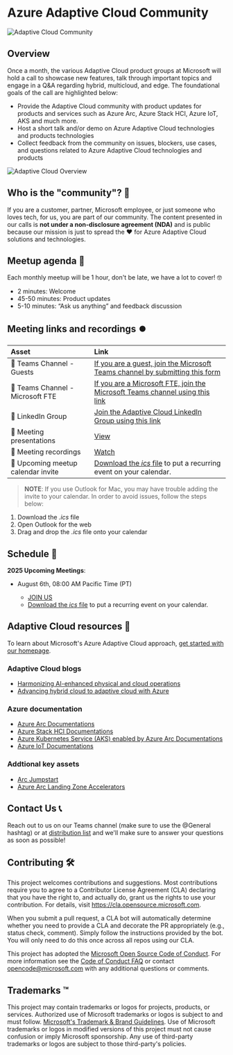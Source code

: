 # Azure Adaptive Cloud Community

![Adaptive Cloud Community](./img/AdaptiveCloudCommunityThumbnail.png)

## Overview

Once a month, the various Adaptive Cloud product groups at Microsoft will hold a call to showcase new features, talk through important topics and engage in a Q&A regarding hybrid, multicloud, and edge. The foundational goals of the call are highlighted below:

- Provide the Adaptive Cloud community with product updates for products and services such as Azure Arc, Azure Stack HCI, Azure IoT, AKS and much more.
- Host a short talk and/or demo on Azure Adaptive Cloud technologies and products technologies
- Collect feedback from the community on issues, blockers, use cases, and questions related to Azure Adaptive Cloud technologies and products

![Adaptive Cloud Overview](./img/adaptivecloud.png)

## Who is the "community"? 💬

If you are a customer, partner, Microsoft employee, or just someone who loves tech, for us, you are part of our community. The content presented in our calls is **not under a non-disclosure agreement (NDA)** and is public because our mission is just to spread the ❤️ for Azure Adaptive Cloud solutions and technologies.

## Meetup agenda 📃

Each monthly meetup will be 1 hour, don't be late, we have a lot to cover! 🤓

- 2 minutes: Welcome
- 45-50 minutes: Product updates
- 5-10 minutes: “Ask us anything” and feedback discussion

## Meeting links and recordings ⏺️

| Asset      | Link        |
|:-----------|:------------|
| 🍪 Teams Channel - Guests | [If you are a guest, join the Microsoft Teams channel by submitting this form](https://aka.ms/AdaptiveCloudCommunityTeamsForm) |
| 🍪 Teams Channel - Microsoft FTE | [If you are a Microsoft FTE, join the Microsoft Teams channel using this link](https://teams.microsoft.com/l/team/19%3a227a226ae75f4ffabc67f77a9d439d15%40thread.tacv2/conversations?groupId=f4ccf9df-0dc2-4282-a392-652117be03e7&tenantId=72f988bf-86f1-41af-91ab-2d7cd011db47) |
| 🍪 LinkedIn Group | [Join the Adaptive Cloud LinkedIn Group using this link](https://aka.ms/adaptivecloudlinkedin) |
| 📝 Meeting presentations | [View](https://github.com/microsoft/azure_arc_community/tree/main/Presentations) |
| 🎥 Meeting recordings | [Watch](https://aka.ms/ArcMeetup) |
| 📅 Upcoming meetup calendar invite | [Download the _ics_ file](./Adaptive%20Cloud%20Community%20Call.ics) to put a recurring event on your calendar. |

> **NOTE**: If you use Outlook for Mac, you may have trouble adding the invite to your calendar. In order to avoid issues, follow the steps below:

1. Download the _.ics_ file
2. Open Outlook for the web
3. Drag and drop the _.ics_ file onto your calendar

## Schedule 📅

**2025 Upcoming Meetings**:

- August 6th, 08:00 AM Pacific Time (PT)

  - [JOIN US](https://aka.ms/JoinAdaptiveCloudCommunityCall)
  - [Download the _ics_ file](./Adaptive%20Cloud%20Community%20Call.ics) to put a recurring event on your calendar.

## Adaptive Cloud resources 📄

To learn about Microsoft's Azure Adaptive Cloud approach, [get started with our homepage](https://azure.microsoft.com/solutions/hybrid-cloud-app/).

### Adaptive Cloud blogs

- [Harmonizing AI-enhanced physical and cloud operations](https://azure.microsoft.com/blog/harmonizing-ai-enhanced-physical-and-cloud-operations/)
- [Advancing hybrid cloud to adaptive cloud with Azure](https://azure.microsoft.com/blog/advancing-hybrid-cloud-to-adaptive-cloud-with-azure/)

### Azure documentation

- [Azure Arc Documentations](https://learn.microsoft.com/azure/azure-arc/)
- [Azure Stack HCI Documentations](https://learn.microsoft.com/azure-stack/hci/)
- [Azure Kubernetes Service (AKS) enabled by Azure Arc Documentations](https://learn.microsoft.com/azure/aks/hybrid/)
- [Azure IoT Documentations](https://learn.microsoft.com/azure/iot/)

### Addtional key assets

- [Arc Jumpstart](https://aka.ms/AzureArcJumpstart)
- [Azure Arc Landing Zone Accelerators](https://aka.ms/ArcLZAcceleratorReady)

## Contact Us 📞

Reach out to us on our Teams channel (make sure to use the @General hashtag) or at [distribution list](mailto:AdaptiveCloudCommPM@microsoft.com) and we'll make sure to answer your questions as soon as possible!

## Contributing 🛠️

This project welcomes contributions and suggestions.  Most contributions require you to agree to a
Contributor License Agreement (CLA) declaring that you have the right to, and actually do, grant us
the rights to use your contribution. For details, visit https://cla.opensource.microsoft.com.

When you submit a pull request, a CLA bot will automatically determine whether you need to provide
a CLA and decorate the PR appropriately (e.g., status check, comment). Simply follow the instructions
provided by the bot. You will only need to do this once across all repos using our CLA.

This project has adopted the [Microsoft Open Source Code of Conduct](https://opensource.microsoft.com/codeofconduct/).
For more information see the [Code of Conduct FAQ](https://opensource.microsoft.com/codeofconduct/faq/) or
contact [opencode@microsoft.com](mailto:opencode@microsoft.com) with any additional questions or comments.

## Trademarks ™

This project may contain trademarks or logos for projects, products, or services. Authorized use of Microsoft
trademarks or logos is subject to and must follow.
[Microsoft's Trademark & Brand Guidelines](https://www.microsoft.com/legal/intellectualproperty/trademarks/usage/general).
Use of Microsoft trademarks or logos in modified versions of this project must not cause confusion or imply Microsoft sponsorship.
Any use of third-party trademarks or logos are subject to those third-party's policies.
